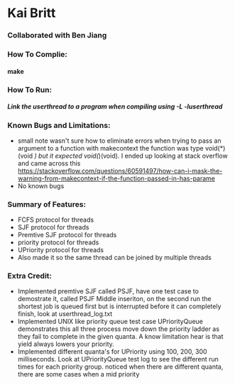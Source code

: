 # Kai Britt
### Collaborated with Ben Jiang

### How To Complie: 
#### make


### How To Run:
##### Link the userthread to a program when compiling using -L -luserthread

### Known Bugs and Limitations: 
- small note wasn't sure how to eliminate errors when trying to pass an argument to a function with makecontext the function was type void(*)(void *) but it expected void(*)(void). I ended up looking at stack overflow and came across this https://stackoverflow.com/questions/60591497/how-can-i-mask-the-warning-from-makecontext-if-the-function-passed-in-has-parame
- No known bugs


### Summary of Features:
- FCFS protocol for threads
- SJF protocol for threads
- Premtive SJF protocol for threads
- priority protocol for threads
- UPriority protocol for threads
- Also made it so the same thread can be joined by multiple threads
### Extra Credit:

- Implemented premtive SJF called PSJF, have one test case to demostrate it, called PSJF Middle inseriton, on the second run the shortest job is queued first but is interrupted before it can completely finish, look at userthread_log.txt
- Implemented UNIX like priority queue test case UPriorityQueue demonstrates this all three process move down the priority ladder as they fail to complete in the given quanta. A know limitation hear is that yield always lowers your priority.
- Implemented different quanta's for UPriority using 100, 200, 300 milliseconds. Look at UPriorityQueue test log to see the different run times for each priority group. noticed when there are different quanta, there are some cases when a mid priority





